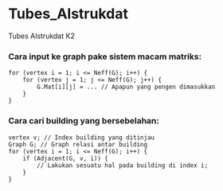 # Tubes_Alstrukdat
Tubes Alstrukdat K2


### Cara input ke graph pake sistem macam matriks:
```
for (vertex i = 1; i <= Neff(G); i++) {
    for (vertex j = 1; j <= Neff(G); j++) {
        G.Mat[i][j] = ... // Apapun yang pengen dimasukkan
    }
}

```
### Cara cari building yang bersebelahan:
``` 
vertex v; // Index building yang ditinjau
Graph G; // Graph relasi antar building
for (vertex i = 1; i <= Neff(G); i++) {
    if (Adjacent(G, v, i)) {
        // Lakukan sesuatu hal pada building di index i;
    }
}
```